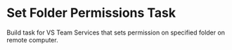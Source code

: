 # Set Folder Permissions Task
Build task for VS Team Services that sets permission on specified folder on remote computer.
